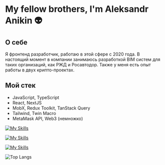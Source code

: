 # My fellow brothers, I'm Aleksandr Anikin 👽


## О себе

Я фронтенд разработчик, работаю в этой сфере с 2020 года. В настоящий момент в компании занимаюсь разработкой BIM систем для таких организаций, как РЖД и Росавтодор. Также у меня есть опыт работы в двух крипто-проектах.

## Мой стек

- JavaScript, TypeScript
- React, NextJS
- MobX, Redux Toolkit, TanStack Query
- Tailwind, Twin Macro
- MetaMask API, Web3 (немножко)

[![My Skills](https://skillicons.dev/icons?i=js,ts,react,tailwind,html,css)](https://skillicons.dev)

[![My Skills](https://skillicons.dev/icons?i=vite,webpack)](https://skillicons.dev)


[![My Skills](https://skillicons.dev/icons?i=bitbucket,github,gitlab)](https://skillicons.dev)

![Top Langs](https://github-readme-stats.vercel.app/api/top-langs/?username=arkpow1&layout=compact&theme=radical)


